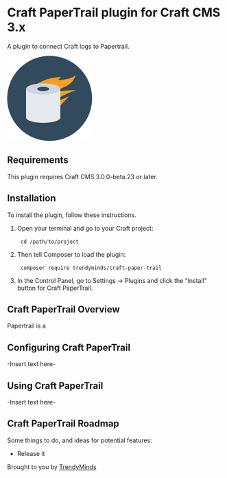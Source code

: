 # Craft PaperTrail plugin for Craft CMS 3.x

A plugin to connect Craft logs to Papertrail.

![Screenshot](resources/img/plugin-logo.svg)

## Requirements

This plugin requires Craft CMS 3.0.0-beta.23 or later.

## Installation

To install the plugin, follow these instructions.

1. Open your terminal and go to your Craft project:

        cd /path/to/project

2. Then tell Composer to load the plugin:

        composer require trendyminds/craft-paper-trail

3. In the Control Panel, go to Settings → Plugins and click the “Install” button for Craft PaperTrail.

## Craft PaperTrail Overview

Papertrail is a

## Configuring Craft PaperTrail

-Insert text here-

## Using Craft PaperTrail

-Insert text here-

## Craft PaperTrail Roadmap

Some things to do, and ideas for potential features:

* Release it

Brought to you by [TrendyMinds](https://trendyminds.com)
